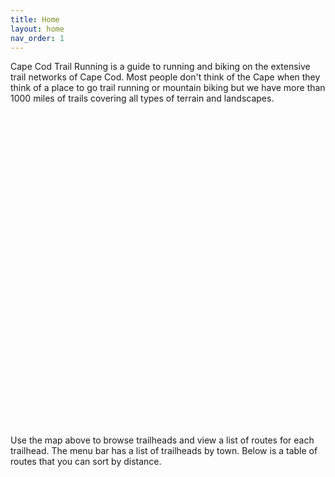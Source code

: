 ```yaml
---
title: Home
layout: home
nav_order: 1
---
```

Cape Cod Trail Running is a guide to running and biking on the extensive trail networks of Cape Cod. Most people don't think of the Cape when they think of a place to go trail running or mountain biking but we have more than 1000 miles of trails covering all types of terrain and landscapes.

<div id='map' style='margin-top: 16px; width: 100%; height: 500px;'></div>

<script>
    mapboxgl.accessToken = 'pk.eyJ1IjoiY2FwZWNvZHRyYWlscnVubmluZyIsImEiOiJjbHgwc3pldGcwNDV6MmpxN3JtY3RjZTdhIn0.Xh5g0TNKifNbui-Nk2btGw';
    const map = new mapboxgl.Map({
        container: 'map', 
        style: 'mapbox://styles/capecodtrailrunning/clwjdfr1y02q901qlcu0u4i5i',
        center: [-70.355, 41.65], 
        zoom: 8.15, 
    });

    const nav = new mapboxgl.NavigationControl({
        showCompass: false
    });

    map.addControl(nav);

    map.on('load', () => {
        map.addSource('places', {
            'type': 'geojson',
            'data': {
                'type': 'FeatureCollection',
                'features': [
                    {% for trailhead in site.trailheads %}
                    {
                        'type': 'Feature',
                        'properties': {
                            'description':
                                '<b>{{ trailhead.title }}</b><br>{{ trailhead.town | capitalize }}, MA (<a href="{{ trailhead.map-link }}">Directions</a>)',
                            'icon': 'theatre'
                        },
                        'geometry': {
                            'type': 'Point',
                            'coordinates': [{{ trailhead.lat }}, {{ trailhead.lng }}]
                        }
                    },
                    {% endfor %}
                ]
            }
        });
        map.addLayer({
            'id': 'places',
            'type': 'symbol',
            'source': 'places',
            'layout': {
                'icon-image': 'park',
                'icon-allow-overlap': true
            }
        });

        map.on('click', 'places', (e) => {
            const coordinates = e.features[0].geometry.coordinates.slice();
            const description = e.features[0].properties.description;

            while (Math.abs(e.lngLat.lng - coordinates[0]) > 180) {
                coordinates[0] += e.lngLat.lng > coordinates[0] ? 360 : -360;
            }

            new mapboxgl.Popup()
                .setLngLat(coordinates)
                .setHTML(description)
                .addTo(map);
        });

        map.on('mouseenter', 'places', () => {
            map.getCanvas().style.cursor = 'pointer';
        });

        map.on('mouseleave', 'places', () => {
            map.getCanvas().style.cursor = '';
        });

    });

</script>

Use the map above to browse trailheads and view a list of routes for each trailhead. The menu bar has a list of trailheads by town. Below is a table of routes that you can sort by distance.